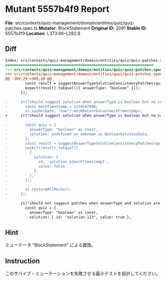 # Mutant 5557b4f9 Report

**File**: src/contexts/quiz-management/domain/entities/quiz/quiz-patches.spec.ts
**Mutator**: BlockStatement
**Original ID**: 2091
**Stable ID**: 5557b4f9
**Location**: L373:86–L392:8

## Diff

```diff
Index: src/contexts/quiz-management/domain/entities/quiz/quiz-patches.spec.ts
===================================================================
--- src/contexts/quiz-management/domain/entities/quiz/quiz-patches.spec.ts	original
+++ src/contexts/quiz-management/domain/entities/quiz/quiz-patches.spec.ts	mutated #2091
@@ -369,29 +369,10 @@
         const result = suggestAnswerTypeSolutionConsistencyPatches(quiz);
         expect(result).toEqual([{ answerType: "boolean" }]);
       });
 
-      it("should suggest solution when answerType is boolean but no solution", () => {
-        const mockTimestamp = 1234567890;
-        vi.spyOn(Date, "now").mockReturnValue(mockTimestamp);
+      it("should suggest solution when answerType is boolean but no solution", () => {});
 
-        const quiz = {
-          answerType: "boolean" as const,
-          solution: undefined as unknown as BooleanSolutionData,
-        };
-        const result = suggestAnswerTypeSolutionConsistencyPatches(quiz);
-        expect(result).toEqual([
-          {
-            solution: {
-              id: `solution-${mockTimestamp}`,
-              value: false,
-            },
-          },
-        ]);
-
-        vi.restoreAllMocks();
-      });
-
       it("should not suggest patches when answerType and solution are consistent", () => {
         const quiz = {
           answerType: "boolean" as const,
           solution: { id: "solution-123", value: true },
```

## Hint

ミューテータ "BlockStatement" による置換。

## Instruction

このサバイブ・ミューテーションを失敗させる最小テストを設計してください。

